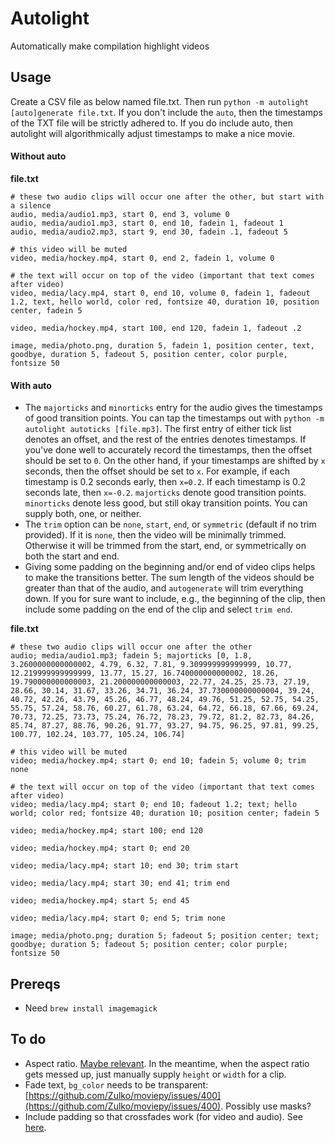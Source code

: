 # Autolight

Automatically make compilation highlight videos

## Usage

Create a CSV file as below named file.txt. Then run `python -m autolight [auto]generate file.txt`.
If you don't include the `auto`, then the timestamps of the TXT file will be strictly adhered to.
If you do include auto, then autolight will algorithmically adjust timestamps to make a nice movie.


#### Without auto

**file.txt**

```
# these two audio clips will occur one after the other, but start with a silence
audio, media/audio1.mp3, start 0, end 3, volume 0
audio, media/audio1.mp3, start 0, end 10, fadein 1, fadeout 1
audio, media/audio2.mp3, start 9, end 30, fadein .1, fadeout 5

# this video will be muted
video, media/hockey.mp4, start 0, end 2, fadein 1, volume 0

# the text will occur on top of the video (important that text comes after video)
video, media/lacy.mp4, start 0, end 10, volume 0, fadein 1, fadeout 1.2, text, hello world, color red, fontsize 40, duration 10, position center, fadein 5

video, media/hockey.mp4, start 100, end 120, fadein 1, fadeout .2

image, media/photo.png, duration 5, fadein 1, position center, text, goodbye, duration 5, fadeout 5, position center, color purple, fontsize 50

```


#### With auto

- The `majorticks` and `minorticks` entry for the audio gives the timestamps of good transition points. You can tap the timestamps out with `python -m autolight autoticks [file.mp3]`. The first entry of either tick list denotes an offset, and the rest of the entries denotes timestamps. If you've done well to accurately record the timestamps, then the offset should be set to `0`. On the other hand, if your timestamps are shifted by `x` seconds, then the offset should be set to `x`. For example, if each timestamp is 0.2 seconds early, then `x=0.2`. If each timestamp is 0.2 seconds late, then `x=-0.2`. `majorticks` denote good transition points. `minorticks` denote less good, but still okay transition points. You can supply both, one, or neither.
- The `trim` option can be `none`, `start`, `end`, or `symmetric` (default if no trim provided). If it is `none`, then the video will be minimally trimmed. Otherwise it will be trimmed from the start, end, or symmetrically on both the start and end.
- Giving some padding on the beginning and/or end of video clips helps to make the transitions better. The sum length of the videos should be greater than that of the audio, and `autogenerate` will trim everything down. If you for sure want to include, e.g., the beginning of the clip, then include some padding on the end of the clip and select `trim end`.

**file.txt**

```
# these two audio clips will occur one after the other
audio; media/audio1.mp3; fadein 5; majorticks [0, 1.8, 3.2600000000000002, 4.79, 6.32, 7.81, 9.309999999999999, 10.77, 12.219999999999999, 13.77, 15.27, 16.740000000000002, 18.26, 19.790000000000003, 21.200000000000003, 22.77, 24.25, 25.73, 27.19, 28.66, 30.14, 31.67, 33.26, 34.71, 36.24, 37.730000000000004, 39.24, 40.72, 42.26, 43.79, 45.26, 46.77, 48.24, 49.76, 51.25, 52.75, 54.25, 55.75, 57.24, 58.76, 60.27, 61.78, 63.24, 64.72, 66.18, 67.66, 69.24, 70.73, 72.25, 73.73, 75.24, 76.72, 78.23, 79.72, 81.2, 82.73, 84.26, 85.74, 87.27, 88.76, 90.26, 91.77, 93.27, 94.75, 96.25, 97.81, 99.25, 100.77, 102.24, 103.77, 105.24, 106.74]

# this video will be muted
video; media/hockey.mp4; start 0; end 10; fadein 5; volume 0; trim none

# the text will occur on top of the video (important that text comes after video)
video; media/lacy.mp4; start 0; end 10; fadeout 1.2; text; hello world; color red; fontsize 40; duration 10; position center; fadein 5

video; media/hockey.mp4; start 100; end 120

video; media/hockey.mp4; start 0; end 20

video; media/lacy.mp4; start 10; end 30; trim start

video; media/lacy.mp4; start 30; end 41; trim end

video; media/hockey.mp4; start 5; end 45

video; media/lacy.mp4; start 0; end 5; trim none

image; media/photo.png; duration 5; fadeout 5; position center; text; goodbye; duration 5; fadeout 5; position center; color purple; fontsize 50

```



## Prereqs

- Need `brew install imagemagick`


## To do

- Aspect ratio. [Maybe relevant](https://stackoverflow.com/questions/66775386/moviepy-distorting-concatenated-portrait-videos). In the meantime, when the aspect ratio gets messed up, just manually supply `height` or `width` for a clip.
- Fade text, `bg_color` needs to be transparent: [https://github.com/Zulko/moviepy/issues/400](https://github.com/Zulko/moviepy/issues/400). Possibly use masks?
- Include padding so that crossfades work (for video and audio). See [here](https://www.reddit.com/r/moviepy/comments/2f43e3/crossfades/).

